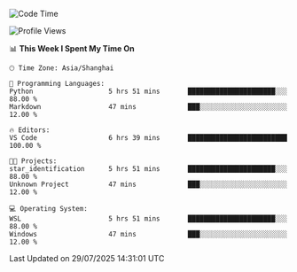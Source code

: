 <!--START_SECTION:waka-->
![Code Time](http://img.shields.io/badge/Code%20Time-3%2C051%20hrs%2057%20mins-blue)

![Profile Views](http://img.shields.io/badge/Profile%20Views-1-blue)

📊 **This Week I Spent My Time On** 

```text
🕑︎ Time Zone: Asia/Shanghai

💬 Programming Languages: 
Python                   5 hrs 51 mins       ██████████████████████░░░   88.00 % 
Markdown                 47 mins             ███░░░░░░░░░░░░░░░░░░░░░░   12.00 % 

🔥 Editors: 
VS Code                  6 hrs 39 mins       █████████████████████████   100.00 % 

🐱‍💻 Projects: 
star_identification      5 hrs 51 mins       ██████████████████████░░░   88.00 % 
Unknown Project          47 mins             ███░░░░░░░░░░░░░░░░░░░░░░   12.00 % 

💻 Operating System: 
WSL                      5 hrs 51 mins       ██████████████████████░░░   88.00 % 
Windows                  47 mins             ███░░░░░░░░░░░░░░░░░░░░░░   12.00 % 
```


 Last Updated on 29/07/2025 14:31:01 UTC
<!--END_SECTION:waka-->